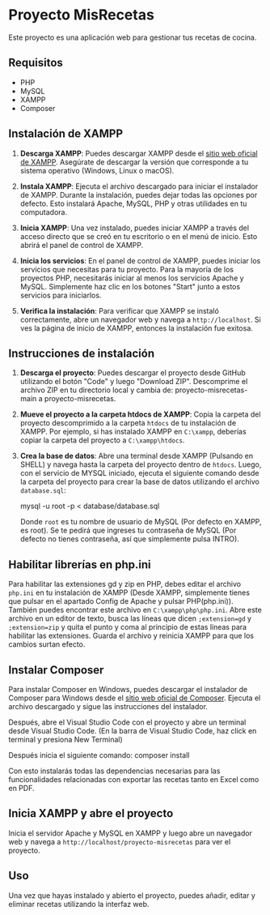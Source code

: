 # Proyecto MisRecetas

Este proyecto es una aplicación web para gestionar tus recetas de cocina.

## Requisitos

- PHP
- MySQL
- XAMPP
- Composer

## Instalación de XAMPP

1. **Descarga XAMPP**: Puedes descargar XAMPP desde el [sitio web oficial de XAMPP](https://www.apachefriends.org/es/download.html). Asegúrate de descargar la versión que corresponde a tu sistema operativo (Windows, Linux o macOS).

2. **Instala XAMPP**: Ejecuta el archivo descargado para iniciar el instalador de XAMPP. Durante la instalación, puedes dejar todas las opciones por defecto. Esto instalará Apache, MySQL, PHP y otras utilidades en tu computadora.

3. **Inicia XAMPP**: Una vez instalado, puedes iniciar XAMPP a través del acceso directo que se creó en tu escritorio o en el menú de inicio. Esto abrirá el panel de control de XAMPP.

4. **Inicia los servicios**: En el panel de control de XAMPP, puedes iniciar los servicios que necesitas para tu proyecto. Para la mayoría de los proyectos PHP, necesitarás iniciar al menos los servicios Apache y MySQL. Simplemente haz clic en los botones "Start" junto a estos servicios para iniciarlos.

5. **Verifica la instalación**: Para verificar que XAMPP se instaló correctamente, abre un navegador web y navega a `http://localhost`. Si ves la página de inicio de XAMPP, entonces la instalación fue exitosa.

## Instrucciones de instalación

1. **Descarga el proyecto**: Puedes descargar el proyecto desde GitHub utilizando el botón "Code" y luego "Download ZIP". Descomprime el archivo ZIP en tu directorio local y cambia de: proyecto-misrecetas-main a proyecto-misrecetas.

2. **Mueve el proyecto a la carpeta htdocs de XAMPP**: Copia la carpeta del proyecto descomprimido a la carpeta `htdocs` de tu instalación de XAMPP. Por ejemplo, si has instalado XAMPP en `C:\xampp`, deberías copiar la carpeta del proyecto a `C:\xampp\htdocs`.

3. **Crea la base de datos**: Abre una terminal desde XAMPP (Pulsando en SHELL) y navega hasta la carpeta del proyecto dentro de `htdocs`. Luego, con el servicio de MYSQL iniciado, ejecuta el siguiente comando desde la carpeta del proyecto para crear la base de datos utilizando el archivo `database.sql`:

   mysql -u root -p < database/database.sql

   Donde `root` es tu nombre de usuario de MySQL (Por defecto en XAMPP, es root). Se te pedirá que ingreses tu contraseña de MySQL (Por defecto no tienes contraseña, así que simplemente pulsa INTRO).

## Habilitar librerías en php.ini

Para habilitar las extensiones gd y zip en PHP, debes editar el archivo `php.ini` en tu instalación de XAMPP (Desde XAMPP, simplemente tienes que pulsar en el apartado Config de Apache y pulsar PHP(php.ini)). También puedes encontrar este archivo en `C:\xampp\php\php.ini`. Abre este archivo en un editor de texto, busca las líneas que dicen `;extension=gd` y `;extension=zip` y quita el punto y coma al principio de estas líneas para habilitar las extensiones. Guarda el archivo y reinicia XAMPP para que los cambios surtan efecto.

## Instalar Composer

Para instalar Composer en Windows, puedes descargar el instalador de Composer para Windows desde el [sitio web oficial de Composer](https://getcomposer.org/Composer-Setup.exe). Ejecuta el archivo descargado y sigue las instrucciones del instalador.

Después, abre el Visual Studio Code con el proyecto y abre un terminal desde Visual Studio Code. (En la barra de Visual Studio Code, haz click en terminal y presiona New Terminal)

Después inicia el siguiente comando: composer install

Con esto instalarás todas las dependencias necesarias para las funcionalidades relacionadas con exportar las recetas tanto en Excel como en PDF.

## Inicia XAMPP y abre el proyecto

Inicia el servidor Apache y MySQL en XAMPP y luego abre un navegador web y navega a `http://localhost/proyecto-misrecetas` para ver el proyecto.

## Uso

Una vez que hayas instalado y abierto el proyecto, puedes añadir, editar y eliminar recetas utilizando la interfaz web.
